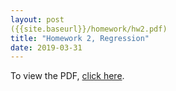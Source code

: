 ```yaml
---
layout: post
({{site.baseurl}}/homework/hw2.pdf)
title: "Homework 2, Regression"
date: 2019-03-31
---
```

To view the PDF, [click here]({{site.baseurl}}/homework/hw2.pdf).
